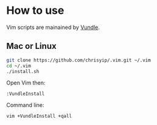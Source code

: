 # How to use

Vim scripts are mainained by [Vundle](https://github.com/VundleVim/Vundle.vim).

## Mac or Linux

```bash
git clone https://github.com/chrisyip/.vim.git ~/.vim
cd ~/.vim
./install.sh
```

Open Vim then:

```vim
:VundleInstall
```

Command line:

```shell
vim +VundleInstall +qall
```
